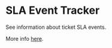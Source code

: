 # SLA Event Tracker

See information about ticket SLA events.

More info [here](https://aculligan.github.io/work/slatracker).
